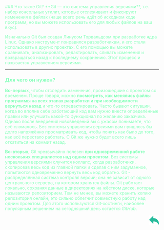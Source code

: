 

<span style="color:#8FB">
### Что такое Git? 
**Git — это система управления версиями**, т.е. набор консольных утилит, которые отслеживают и фиксируют изменения в файлах (чаще всего речь идёт об исходном коде программ, но вы можете использовать его для любых файлов на ваш вкус). 

Изначально Git был создан Линусом Торвальдсом при разработке ядра Linux. Однако инструмент понравился разработчикам, и его стали использовать в других проектах. С его помощью вы можете сравнивать, анализировать, редактировать, сливать изменения и возвращаться назад к последнему сохранению. Этот процесс и называется управлением версиями.

---
### <span style="color:#8FB">Для чего он нужен? 

**Во-первых**, чтобы отследить изменения, произошедшие с проектом со временем. Проще говоря, можно **посмотреть, как менялись файлы программы на всех этапах разработки и при необходимости вернуться назад** и что-то отредактировать. Часто бывают ситуации, когда во вполне себе работающий код вам нужно внести определённые правки или улучшить какой-то функционал по желанию заказчика. Однако после внедрения нововведений вы с ужасом понимаете, что всё сломалось. Без системы управления версиями вам пришлось бы долго напряжённо просматривать код, чтобы понять как было до того, как всё перестало работать. С Git же нужно будет всего лишь откатиться на коммит назад.

**Во-вторых**, Git чрезвычайно полезен **при одновременной работе нескольких специалистов над одним проектом**. Без системы управления версиями случится коллапс, когда разработчики, скопировав весь код из главной папки и сделав с ним задуманное, попытаются одновременно вернуть весь код обратно.
Git - распределённая система контроля версий; она не зависит от одного центрального сервера, на котором хранятся файлы. Git работает локально, сохраняя данные в директориях на жёстком диске, которые называются репозиторием. Тем не менее, вы можете хранить копию репозитория онлайн, это сильно облегчит совместную работу над одним проектом. Для этого используются Git-хостинги, наиболее популярным решением на сегодняшний день остаётся _GitHub_. <p align = "right">[![back](./assets/arrows1.png)](./readme.md "Назад к содержанию")</p>